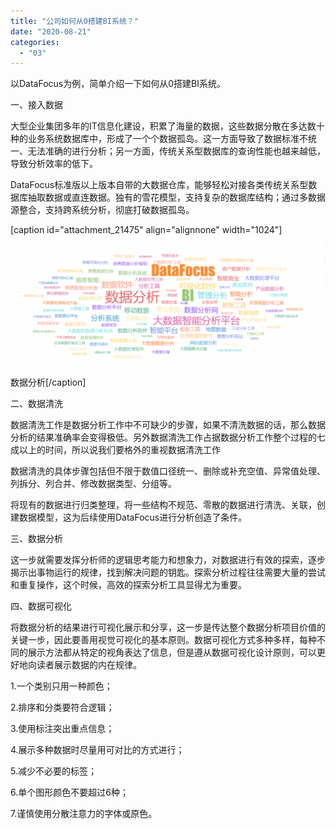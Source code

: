 ```yaml
---
title: "公司如何从0搭建BI系统？"
date: "2020-08-21"
categories: 
  - "03"
---
```


以DataFocus为例，简单介绍一下如何从0搭建BI系统。

一、接入数据

大型企业集团多年的IT信息化建设，积累了海量的数据，这些数据分散在多达数十种的业务系统数据库中，形成了一个个数据孤岛。这一方面导致了数据标准不统一、无法准确的进行分析；另一方面，传统关系型数据库的查询性能也越来越低，导致分析效率的低下。

DataFocus标准版以上版本自带的大数据仓库，能够轻松对接各类传统关系型数据库抽取数据或直连数据。独有的雪花模型，支持复杂的数据库结构；通过多数据源整合，支持跨系统分析，彻底打破数据孤岛。

\[caption id="attachment\_21475" align="alignnone" width="1024"\]![数据分析](images/word-image-144-1024x450.png) 数据分析\[/caption\]

二、数据清洗

数据清洗工作是数据分析工作中不可缺少的步骤，如果不清洗数据的话，那么数据分析的结果准确率会变得极低。另外数据清洗工作占据数据分析工作整个过程的七成以上的时间，所以说我们要格外的重视数据清洗工作

数据清洗的具体步骤包括但不限于数值口径统一、删除或补充空值、异常值处理、列拆分、列合并、修改数据类型、分组等。

将现有的数据进行归类整理，将一些结构不规范、零散的数据进行清洗、关联，创建数据模型，这为后续使用DataFocus进行分析创造了条件。

三、数据分析

这一步就需要发挥分析师的逻辑思考能力和想象力，对数据进行有效的探索，逐步揭示出事物运行的规律，找到解决问题的钥匙。探索分析过程往往需要大量的尝试和重复操作，这个时候，高效的探索分析工具显得尤为重要。

四、数据可视化

将数据分析的结果进行可视化展示和分享，这一步是传达整个数据分析项目价值的关键一步，因此要善用视觉可视化的基本原则。数据可视化方式多种多样，每种不同的展示方法都从特定的视角表达了信息，但是遵从数据可视化设计原则，可以更好地向读者展示数据的内在规律。

1.一个类别只用一种颜色；

2.排序和分类要符合逻辑；

3.使用标注突出重点信息；

4.展示多种数据时尽量用可对比的方式进行；

5.减少不必要的标签；

6.单个图形颜色不要超过6种；

7.谨慎使用分散注意力的字体或原色。
